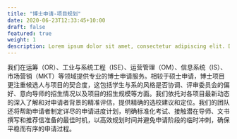 ```yaml
---
title: "博士申请-项目规划"
date: 2020-06-23T12:33:45+10:00
draft: false
featured: true
weight: 1
description: Lorem ipsum dolor sit amet, consectetur adipiscing elit. Donec accumsan dapibus purus, vel maximus erat facilisis vel.
---
```


我们在运筹（OR）、工业与系统工程（ISE）、运营管理（OM）、信息系统（IS）、市场营销（MKT）等领域提供专业的博士申请服务。相较于硕士申请，博士项目更注重候选人与项目的契合度，这包括学生与系的风格是否协调、评审委员会的偏好、意向导师的招生情况以及项目的招生规模等方面。我们依托对各项目最新动态的深入了解和对申请者背景的精准评估，提供精确的选校建议和定位。我们的团队还将帮助申请者制定详尽的申请进度计划，明确标准化考试、接触潜在导师、文书撰写和推荐信准备的最佳时机，以高效规划时间并避免申请阶段的临时冲刺，确保平稳而有序的申请过程。